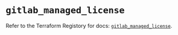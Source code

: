 # `gitlab_managed_license`

Refer to the Terraform Registory for docs: [`gitlab_managed_license`](https://registry.terraform.io/providers/gitlabhq/gitlab/15.11.0/docs/resources/managed_license).
